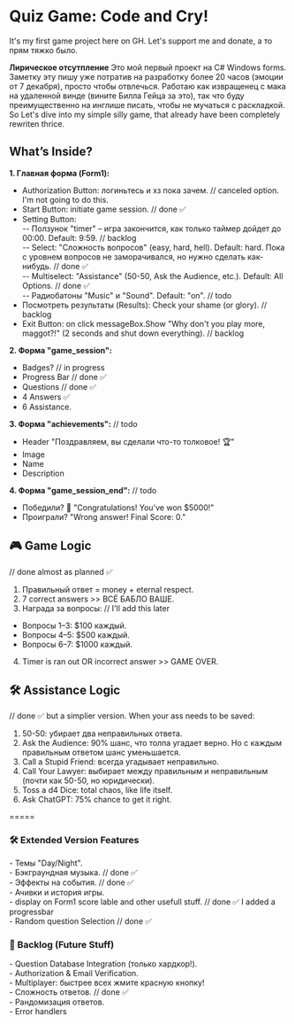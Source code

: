 <h1>Quiz Game: Code and Cry!</h1>
It's my first game project here on GH. Let's support me and donate, а то прям тяжко было.

**Лирическое отсутпление**
Это мой первый проект на C# Windows forms. Заметку эту пишу уже потратив на разработку более 20 часов (эмоции от 7 декабря), просто чтобы отвлечься. Работаю как извращенец с мака на удаленной винде (вините Билла Гейца за это), так что буду преимущественно на инглише писать, чтобы не мучаться с раскладкой.
So Let's dive into my simple silly game, that already have been completely rewriten thrice.

<h2>What’s Inside?</h2>

**1. Главная форма (Form1):**
- Authorization Button: логиньтесь и хз пока зачем. // canceled option. I'm not going to do this.
- Start Button: initiate game session. // done ✅
- Setting Button:<br>
 -- Ползунок "timer" – игра закончится, как только таймер дойдет до 00:00. Default: 9:59. // backlog <br>
 -- Select: "Сложность вопросов" (easy, hard, hell). Default: hard. Пока с уровнем вопросов не заморачивался, но нужно сделать как-нибудь. // done ✅<br>
 -- Multiselect: "Assistance" (50-50, Ask the Audience, etc.). Default: All Options. // done ✅<br>
 -- Радиобатоны "Music" и "Sound". Default: "on". // todo <br>
- Посмотреть результаты (Results): Check your shame (or glory). // backlog
- Exit Button: on click messageBox.Show "Why don't you play more, maggot?!" (2 seconds and shut down everything). // backlog

**2. Форма "game_session":**

- Badges? // in progress
- Progress Bar // done ✅
- Questions // done ✅
- 4 Answers ✅
- 6 Assistance.

**3. Форма "achievements":** // todo

- Header "Поздравляем, вы сделали что-то толковое! 🏆"
- Image
- Name
- Description

**4. Форма "game_session_end":** // todo

- Победили? 💸 "Congratulations! You've won $5000!"
- Проиграли? "Wrong answer! Final Score: 0."

<h2>🎮 Game Logic</h2> // done almost as planned ✅

1. Правильный ответ = money + eternal respect.
2. 7 correct answers >> ВСЁ БАБЛО ВАШЕ.
3. Награда за вопросы: // I'll add this later
- Вопросы 1–3: $100 каждый.
- Вопросы 4–5: $500 каждый.
- Вопросы 6–7: $1000 каждый.
4. Timer is ran out OR incorrect answer >> GAME OVER.

<h2>🛠 Assistance Logic</h2> // done ✅ but a simplier version.
When your ass needs to be saved:

1. 50-50: убирает два неправильных ответа.
2. Ask the Audience: 90% шанс, что толпа угадает верно. Но с каждым правильным ответом шанс уменьшается.
3. Call a Stupid Friend: всегда угадывает неправильно.
4. Call Your Lawyer: выбирает между правильным и неправильным (почти как 50-50, но юридически).
5. Toss a d4 Dice: total chaos, like life itself.
6. Ask ChatGPT: 75% chance to get it right.

=====
<h3>🛠 Extended Version Features</h3>
- Темы "Day/Night".
<br>- Бэкграундная музыка. // done ✅
<br>- Эффекты на события. // done ✅
<br>- Ачивки и история игры.
<br>- display on Form1 score lable and other usefull stuff. // done ✅ I added a progressbar
<br>- Random question Selection // done ✅

<h3>🚀 Backlog (Future Stuff)</h3>
- Question Database Integration (только хардкор!).
<br>- Authorization & Email Verification.
<br>- Multiplayer: быстрее всех жмите красную кнопку!
<br>- Сложность ответов. // done ✅
<br>- Рандомизация ответов.
<br>- Error handlers 


